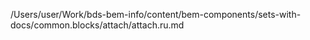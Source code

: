 /Users/user/Work/bds-bem-info/content/bem-components/sets-with-docs/common.blocks/attach/attach.ru.md